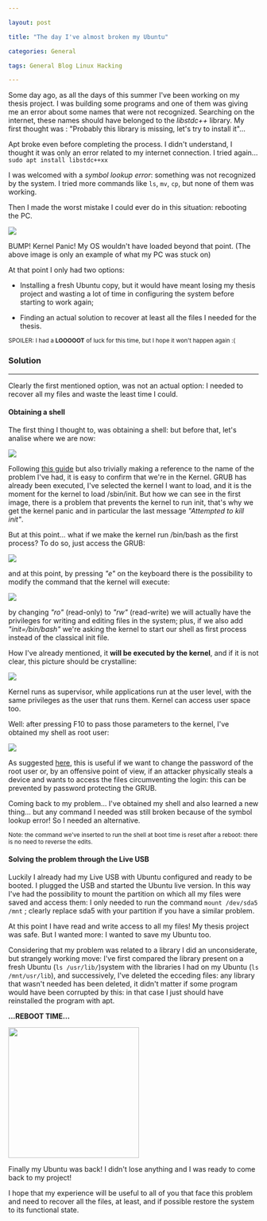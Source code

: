 ```yaml
---

layout: post

title: "The day I've almost broken my Ubuntu"

categories: General

tags: General Blog Linux Hacking

---
```


Some day ago, as all the days of this summer I've been working on my thesis project. I was building some programs and one of them was giving me an error about some names that were not recognized. Searching on the internet, these names should have belonged to the _libstdc++_ library. My first thought was : "Probably this library is missing, let's try to install it"...

<!--excerpt-->

Apt broke even before completing the process. I didn't understand, I thought it was only an error related to my internet connection. I tried again...
`sudo apt install libstdc++xx`

I was welcomed with a _symbol lookup error_: something was not recognized by the system. I tried more commands like `ls`, `mv`, `cp`, but none of them was working.

Then I made the worst mistake I could ever do in this situation: rebooting the PC.

![](/img/brokenubuntu/1-kernelpanic.png)

BUMP! Kernel Panic! My OS wouldn't have loaded beyond that point. (The above image is only an example of what my PC was stuck on)

At that point I only had two options:

- Installing a fresh Ubuntu copy, but it would have meant losing my thesis project and wasting a lot of time in configuring the system before starting to work again;

- Finding an actual solution to recover at least all the files I needed for the thesis.

<sub>SPOILER: I had a **LOOOOOT** of luck for this time, but I hope it won't happen again :( </sub> 





### Solution

---

Clearly the first mentioned option, was not an actual option: I needed to recover all my files and waste the least time I could.

#### Obtaining a shell

The first thing I thought to, was obtaining a shell: but before that, let's analise where we are now:


![](/img/brokenubuntu/2-bootingprocess.png)

Following [this guide](https://medium.com/@vikasv210/linux-booting-process-424a7d15d75) but also trivially making a reference to the name of the problem I've had, it is easy to confirm that we're in the Kernel. GRUB has already been executed, I've selected the kernel I want to load, and it is the moment for the kernel to load /sbin/init. But how we can see in the first image, there is a problem that prevents the kernel to run init, that's why we get the kernel panic and in particular the last message _"Attempted to kill init"_.

But at this point... what if we make the kernel run /bin/bash as the first process? To do so, just access the GRUB: 

![](/img/brokenubuntu/3-grub.jpg)

and at this point, by pressing _"e"_ on the keyboard there is the possibility to modify the command that the kernel will execute:

![](/img/brokenubuntu/4-command.png)

by changing _"ro"_ (read-only) to _"rw"_ (read-write) we will actually have the privileges for writing and editing files in the system; plus, if we also add _"init=/bin/bash"_ we're asking the kernel to start our shell as first process instead of the classical init file.

How I've already mentioned, it **will be executed by the kernel**, and if it is not clear, this picture should be crystalline:

![](/img/brokenubuntu/5-privileges.png)

Kernel runs as supervisor, while applications run at the user level, with the same privileges as the user that runs them. Kernel can access user space too.

Well: after pressing F10 to pass those parameters to the kernel, I've obtained my shell as root user:

![](/img/brokenubuntu/6-root.png)

As suggested [here](https://www.cyber7.co.il/post/bypassing-linux-login-using-grub), this is useful if we want to change the password of the root user or, by an offensive point of view, if an attacker physically steals a device and wants to access the files circumventing the login: this can be prevented by password protecting the GRUB.

Coming back to my problem... I've obtained my shell and also learned a new thing... but any command I needed was still broken because of the symbol lookup error! So I needed an alternative.

<sub>Note: the command we've inserted to run the shell at boot time is reset after a reboot: there is no need to reverse the edits.</sub>

#### Solving the problem through the Live USB

Luckily I already had my Live USB with Ubuntu configured and ready to be booted. I plugged the USB and started the Ubuntu live version. In this way I've had the possibility to mount the partition on which all my files were saved and access them: I only needed to run the command `mount /dev/sda5 /mnt` ; clearly replace sda5 with your partition if you have a similar problem.

At this point I have read and write access to all my files! My thesis project was safe. But I wanted more: I wanted to save my Ubuntu too.

Considering that my problem was related to a library I did an unconsiderate, but strangely working move: I've first compared the library present on a fresh Ubuntu (`ls /usr/lib/`)system with the libraries I had on my Ubuntu (`ls /mnt/usr/lib`), and successively, I've deleted the ecceding files: any library that wasn't needed has been deleted, it didn't matter if some program would have been corrupted by this: in that case I just should have reinstalled the program with apt.

**...REBOOT TIME...**

<img src="/img/brokenubuntu/7-solution.jpg" title="" alt="" width="263">

Finally my Ubuntu was back! I didn't lose anything and I was ready to come back to my project!

I hope that my experience will be useful to all of you that face this problem and need to recover all the files, at least, and if possible restore the system to its functional state. 
